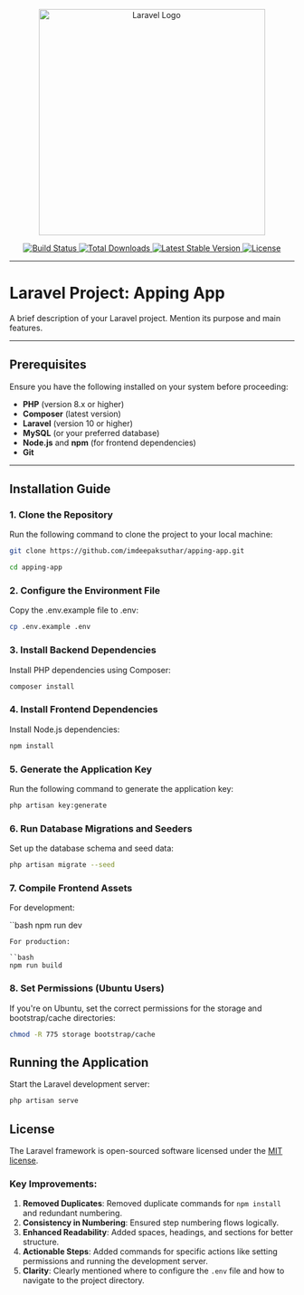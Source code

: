<p align="center">
  <a href="https://laravel.com" target="_blank">
    <img src="https://raw.githubusercontent.com/laravel/art/master/logo-lockup/5%20SVG/2%20CMYK/1%20Full%20Color/laravel-logolockup-cmyk-red.svg" width="400" alt="Laravel Logo">
  </a>
</p>

<p align="center">
  <a href="https://github.com/laravel/framework/actions">
    <img src="https://github.com/laravel/framework/workflows/tests/badge.svg" alt="Build Status">
  </a>
  <a href="https://packagist.org/packages/laravel/framework">
    <img src="https://img.shields.io/packagist/dt/laravel/framework" alt="Total Downloads">
  </a>
  <a href="https://packagist.org/packages/laravel/framework">
    <img src="https://img.shields.io/packagist/v/laravel/framework" alt="Latest Stable Version">
  </a>
  <a href="https://packagist.org/packages/laravel/framework">
    <img src="https://img.shields.io/packagist/l/laravel/framework" alt="License">
  </a>
</p>

---

# Laravel Project: Apping App

A brief description of your Laravel project. Mention its purpose and main features.

---

## Prerequisites

Ensure you have the following installed on your system before proceeding:

- **PHP** (version 8.x or higher)
- **Composer** (latest version)
- **Laravel** (version 10 or higher)
- **MySQL** (or your preferred database)
- **Node.js** and **npm** (for frontend dependencies)
- **Git**

---

## Installation Guide

### 1. Clone the Repository

Run the following command to clone the project to your local machine:

```bash
git clone https://github.com/imdeepaksuthar/apping-app.git

cd apping-app
```

### 2. Configure the Environment File

Copy the .env.example file to .env:

```bash
cp .env.example .env
```
### 3. Install Backend Dependencies

Install PHP dependencies using Composer:

```bash
composer install
```

### 4. Install Frontend Dependencies

Install Node.js dependencies:

```bash
npm install
```

### 5. Generate the Application Key

Run the following command to generate the application key:

```bash
php artisan key:generate
```

### 6. Run Database Migrations and Seeders

Set up the database schema and seed data:

```bash
php artisan migrate --seed
```

### 7. Compile Frontend Assets
For development:

``bash
npm run dev
```
For production:

``bash
npm run build
```
### 8. Set Permissions (Ubuntu Users)
If you're on Ubuntu, set the correct permissions for the storage and bootstrap/cache directories:

```bash
chmod -R 775 storage bootstrap/cache
```

## Running the Application
Start the Laravel development server:

```bash
php artisan serve
```

## License
The Laravel framework is open-sourced software licensed under the [MIT license](https://opensource.org/licenses/MIT).

### Key Improvements:
1. **Removed Duplicates**: Removed duplicate commands for `npm install` and redundant numbering.
2. **Consistency in Numbering**: Ensured step numbering flows logically.
3. **Enhanced Readability**: Added spaces, headings, and sections for better structure.
4. **Actionable Steps**: Added commands for specific actions like setting permissions and running the development server.
5. **Clarity**: Clearly mentioned where to configure the `.env` file and how to navigate to the project directory.
